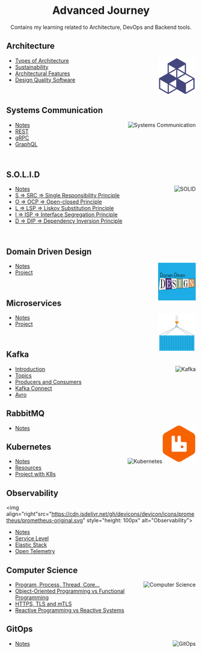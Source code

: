 <h1 align="center"> Advanced Journey </h1>

<p align="center"> Contains my learning related to Architecture, DevOps and Backend tools.</p>

## Architecture

<img align="right" src="images/architecture-blocks.png" alt="Architecture" style="height: 100px"> 

- [Types of Architecture](Architecture/types-of-architecture.md)
- [Sustainability](Architecture/sustainability.md)
- [Architectural Features](Architecture/architectural-features.md)
- [Design Quality Software](Architecture/design-quality-software.md)

<br>

## Systems Communication

<img align="right" src="https://cdn.jsdelivr.net/gh/devicons/devicon/icons/graphql/graphql-plain.svg" style="height: 100px" alt="Systems Communication"> 

- [Notes](SystemsCommunication)
- [REST](SystemsCommunication/REST)
- [gRPC](SystemsCommunication/gRPC)
- [GraphQL](SystemsCommunication/GraphQL)

<br>

## S.O.L.I.D
<img align="right" src="https://cdn.jsdelivr.net/gh/devicons/devicon/icons/markdown/markdown-original.svg" style="height: 100px" alt="SOLID"> 

- [Notes](SOLID)
- [S ⇒ SRC ⇒ Single Responsibility Principle](SOLID/single-responsability)
- [O ⇒ OCP ⇒ Open-closed Principle](SOLID/open-closed)
- [L ⇒ LSP ⇒ Liskov Substitution Principle](SOLID/liskov-substitution)
- [I ⇒ ISP ⇒ Interface Segregation Principle](SOLID/interface-segregation)
- [D ⇒ DIP ⇒ Dependency Inversion Principle](SOLID/dependency-inversion)

<br>

## Domain Driven Design
<img align="right" src="images/domain-driven-design.png" style="height: 100px" alt="Domain Driven Design"> 

- [Notes](domain-driven-design)
- [Project](https://github.com/GabrielBrotas/domain-driven-design)

<br>

## Microservices
<img align="right" src="images/microservices.png" style="height: 100px" alt="Microservices"> 

- [Notes](microservices)
- [Project](https://github.com/GabrielBrotas/meetup-microservices)

<br>

## Kafka
<img align="right" src="https://cdn.jsdelivr.net/gh/devicons/devicon/icons/apachekafka/apachekafka-original.svg" style="height: 100px" alt="Kafka"> 

- [Introduction](Kafka)
- [Topics](Kafka/topics)
- [Producers and Consumers](Kafka/producers-and-consumers)
- [Kafka Connect](Kafka/kafka-connect)
- [Avro](Kafka/avro)

## RabbitMQ
<img align="right" src="images/rabbitmq.png" alt="Architecture" style="height: 100px"> 

- [Notes](rabbitmq)

## Kubernetes
<img align="right" src="https://cdn.jsdelivr.net/gh/devicons/devicon/icons/kubernetes/kubernetes-plain.svg" style="height: 100px" alt="Kubernetes"> 

- [Notes](kubernetes)
- [Resources](https://github.com/GabrielBrotas/kubernetes)
- [Project with K8s](https://github.com/GabrielBrotas/meetup-microservices)

## Observability
<img align="right"src="https://cdn.jsdelivr.net/gh/devicons/devicon/icons/prometheus/prometheus-original.svg" style="height: 100px" alt="Observability"> 

- [Notes](Observability)
- [Service Level](Observability/service-level)
- [Elastic Stack](Observability/elastic-stack)
- [Open Telemetry](Observability/open-telemetry)

## Computer Science
<img align="right" src="https://cdn.jsdelivr.net/gh/devicons/devicon/icons/markdown/markdown-original.svg" style="height: 100px" alt="Computer Science"> 

- [Program, Process, Thread, Core...](Computer-Science/core-thread-process)
- [Object-Oriented Programming vs Functional Programming](Computer-Science/OOP-vs-Functional-Programming.md)
- [HTTPS, TLS and mTLS](Computer-Science/https-tls-mtls.md)
- [Reactive Programming vs Reactive Systems](Computer-Science/reactive-programming-vs-reactive-systems.md)

## GitOps

<img align="right" src="https://cdn.jsdelivr.net/gh/devicons/devicon/icons/git/git-original.svg" style="height: 100px" alt="GitOps"> 

- [Notes](GitOps)
